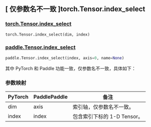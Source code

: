 ## [ 仅参数名不一致 ]torch.Tensor.index_select

### [torch.Tensor.index\_select](https://pytorch.org/docs/stable/generated/torch.Tensor.index_select.html)

```python
torch.Tensor.index_select(dim, index)
```

### [paddle.Tensor.index\_select](https://www.paddlepaddle.org.cn/documentation/docs/zh/develop/api/paddle/Tensor_cn.html#index-select-index-axis-0-name-none)

```python
paddle.Tensor.index_select(index, axis=0, name=None)
```

其中 PyTorch 和 Paddle 功能一致，仅参数名不一致，具体如下：

### 参数映射

| PyTorch | PaddlePaddle | 备注 |
| ------- | ------------ | -- |
| dim     | axis         | 索引轴，仅参数名不一致。 |
| index   | index        | 包含索引下标的 1-D Tensor。 |
